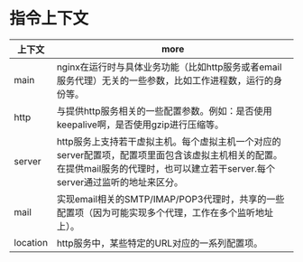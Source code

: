 # 指令上下文

| 上下文      | more                                                                                                   |
|----------|--------------------------------------------------------------------------------------------------------|
| main     | nginx在运行时与具体业务功能（比如http服务或者email服务代理）无关的一些参数，比如工作进程数，运行的身份等。                                           |
| http     | 与提供http服务相关的一些配置参数。例如：是否使用keepalive啊，是否使用gzip进行压缩等。                                                    |
| server   | http服务上支持若干虚拟主机。每个虚拟主机一个对应的server配置项，配置项里面包含该虚拟主机相关的配置。在提供mail服务的代理时，也可以建立若干server.每个server通过监听的地址来区分。 |
| mail     | 实现email相关的SMTP/IMAP/POP3代理时，共享的一些配置项（因为可能实现多个代理，工作在多个监听地址上）。                                           |
| location | http服务中，某些特定的URL对应的一系列配置项。                                                                             |
